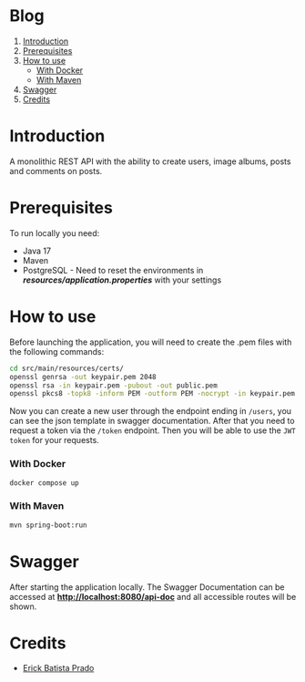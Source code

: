 # Blog

1. [Introduction](#introduction)
2. [Prerequisites](#prerequisites)
3. [How to use](#how-to-use)
    - [With Docker](#with-docker)
    - [With Maven](#with-maven)
4. [Swagger](#swagger)
5. [Credits](#credits)

# Introduction

A monolithic REST API with the ability to create users, image albums, posts and comments on posts.

# Prerequisites

To run locally you need:

- Java 17
- Maven
- PostgreSQL - Need to reset the environments in ***resources/application.properties*** with your settings

# How to use

Before launching the application, you will need to create the .pem files with the following commands:

```bash
cd src/main/resources/certs/
openssl genrsa -out keypair.pem 2048
openssl rsa -in keypair.pem -pubout -out public.pem
openssl pkcs8 -topk8 -inform PEM -outform PEM -nocrypt -in keypair.pem -out private.pem
```

Now you can create a new user through the endpoint ending in `/users`,
you can see the json template in swagger documentation.
After that you need to request a token via the `/token` endpoint.
Then you will be able to use the `JWT token` for your requests.

### With Docker

```bash
docker compose up
```

### With Maven

```bash
mvn spring-boot:run
```

# Swagger

After starting the application locally. The Swagger Documentation can be accessed
at [**http://localhost:8080/api-doc**](http://localhost:8080/api-doc) and all accessible routes will be shown.

# Credits

- [Erick Batista Prado](https://github.com/batistaerick)
